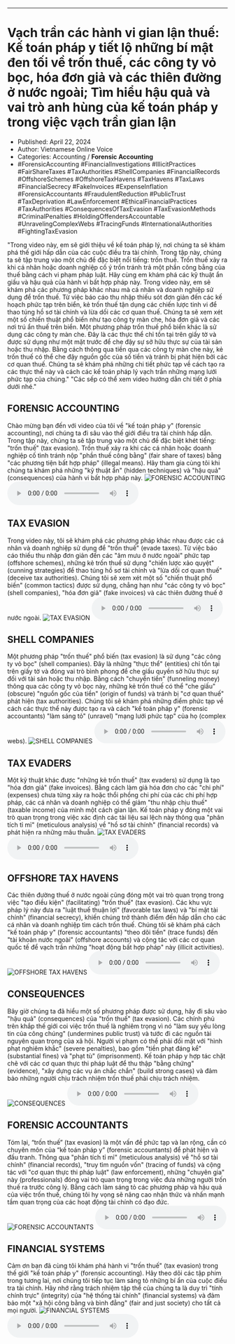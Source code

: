 
---

# Vạch trần các hành vi gian lận thuế: Kế toán pháp y tiết lộ những bí mật đen tối về trốn thuế, các công ty vỏ bọc, hóa đơn giả và các thiên đường ở nước ngoài; Tìm hiểu hậu quả và vai trò anh hùng của kế toán pháp y trong việc vạch trần gian lận

- Published: April 22, 2024
- Author: Vietnamese Online Voice
- Categories: Accounting / **Forensic Accounting**
- #ForensicAccounting #FinancialInvestigations #IllicitPractices #FairShareTaxes #TaxAuthorities #ShellCompanies #FinancialRecords #OffshoreSchemes #OffshoreTaxHavens #TaxHavens #TaxLaws #FinancialSecrecy #FakeInvoices #ExpenseInflation #ForensicAccountants #FraudulentReduction #PublicTrust #TaxDeprivation #LawEnforcement #EthicalFinancialPractices #TaxAuthorities #ConsequencesOfTaxEvasion #TaxEvasionMethods #CriminalPenalties #HoldingOffendersAccountable #UnravelingComplexWebs #TracingFunds #InternationalAuthorities #FightingTaxEvasion

"Trong video này, em sẽ giới thiệu về kế toán pháp lý, nơi chúng ta sẽ khám phá thế giới hấp dẫn của các cuộc điều tra tài chính. Trong tập này, chúng ta sẽ tập trung vào một chủ đề đặc biệt nổi tiếng: trốn thuế. Trốn thuế xảy ra khi cá nhân hoặc doanh nghiệp cố ý trốn tránh trả một phần công bằng của thuế bằng cách vi phạm pháp luật. Hãy cùng em khám phá các kỹ thuật ẩn giấu và hậu quả của hành vi bất hợp pháp này. Trong video này, em sẽ khám phá các phương pháp khác nhau mà cá nhân và doanh nghiệp sử dụng để trốn thuế. Từ việc báo cáo thu nhập thiếu sót đơn giản đến các kế hoạch phức tạp trên biển, kẻ trốn thuế tận dụng các chiến lược tinh vi để thao túng hồ sơ tài chính và lừa dối các cơ quan thuế. Chúng ta sẽ xem xét một số chiến thuật phổ biến như tạo công ty màn che, hóa đơn giả và các nơi trú ẩn thuế trên biển. Một phương pháp trốn thuế phổ biến khác là sử dụng các công ty màn che. Đây là các thực thể chỉ tồn tại trên giấy tờ và được sử dụng như một mặt trước để che đậy sự sở hữu thực sự của tài sản hoặc thu nhập. Bằng cách thông qua tiền qua các công ty màn che này, kẻ trốn thuế có thể che đậy nguồn gốc của số tiền và tránh bị phát hiện bởi các cơ quan thuế. Chúng ta sẽ khám phá những chi tiết phức tạp về cách tạo ra các thực thể này và cách các kế toán pháp lý vạch trần những mạng lưới phức tạp của chúng." "Các sếp có thể xem video hướng dẫn chi tiết ở phía dưới nhé."


## FORENSIC ACCOUNTING

Chào mừng bạn đến với video của tôi về "kế toán pháp y" (forensic accounting), nơi chúng ta đi sâu vào thế giới điều tra tài chính hấp dẫn. Trong tập này, chúng ta sẽ tập trung vào một chủ đề đặc biệt khét tiếng: "trốn thuế" (tax evasion). Trốn thuế xảy ra khi các cá nhân hoặc doanh nghiệp cố tình tránh nộp "phần thuế công bằng" (fair share of taxes) bằng "các phương tiện bất hợp pháp" (illegal means). Hãy tham gia cùng tôi khi chúng ta khám phá những "kỹ thuật ẩn" (hidden techniques) và "hậu quả" (consequences) của hành vi bất hợp pháp này.
![FORENSIC ACCOUNTING](https://http-archiver-apis-production-80.schnworks.com/storage/images/transitions/2024-04-22/transition-2199537285-Montserrat-Thin-880E4F.jpg)
<audio controls>
    <source src="https://http-archiver-apis-production-80.schnworks.com/storage/audio/file-69365210242.mp3" type="audio/mpeg">
</audio>



## TAX EVASION

Trong video này, tôi sẽ khám phá các phương pháp khác nhau được các cá nhân và doanh nghiệp sử dụng để "trốn thuế" (evade taxes). Từ việc báo cáo thiếu thu nhập đơn giản đến các "âm mưu ở nước ngoài" phức tạp (offshore schemes), những kẻ trốn thuế sử dụng "chiến lược xảo quyệt" (cunning strategies) để thao túng hồ sơ tài chính và "lừa dối cơ quan thuế" (deceive tax authorities). Chúng tôi sẽ xem xét một số "chiến thuật phổ biến" (common tactics) được sử dụng, chẳng hạn như "các công ty vỏ bọc" (shell companies), "hóa đơn giả" (fake invoices) và các thiên đường thuế ở nước ngoài.
![TAX EVASION](https://http-archiver-apis-production-80.schnworks.com/storage/images/transitions/2024-04-22/transition-36716875330-Montserrat-Bold-303F9F.jpg)
<audio controls>
    <source src="https://http-archiver-apis-production-80.schnworks.com/storage/audio/file-9519634451.mp3" type="audio/mpeg">
</audio>



## SHELL COMPANIES

Một phương pháp "trốn thuế" phổ biến (tax evasion) là sử dụng "các công ty vỏ bọc" (shell companies). Đây là những "thực thể" (entities) chỉ tồn tại trên giấy tờ và đóng vai trò bình phong để che giấu quyền sở hữu thực sự đối với tài sản hoặc thu nhập. Bằng cách "chuyển tiền" (funneling money) thông qua các công ty vỏ bọc này, những kẻ trốn thuế có thể "che giấu" (obscure) "nguồn gốc của tiền" (origin of funds) và tránh bị "cơ quan thuế" phát hiện (tax authorities). Chúng tôi sẽ khám phá những điểm phức tạp về cách các thực thể này được tạo ra và cách "kế toán pháp y" (forensic accountants) "làm sáng tỏ" (unravel) "mạng lưới phức tạp" của họ (complex webs).
![SHELL COMPANIES](https://http-archiver-apis-production-80.schnworks.com/storage/images/transitions/2024-04-22/transition-21615915275-Montserrat-Regular-880E4F.jpg)
<audio controls>
    <source src="https://http-archiver-apis-production-80.schnworks.com/storage/audio/file-21209562730.mp3" type="audio/mpeg">
</audio>



## TAX EVADERS

Một kỹ thuật khác được "những kẻ trốn thuế" (tax evaders) sử dụng là tạo "hóa đơn giả" (fake invoices). Bằng cách làm giả hóa đơn cho các "chi phí" (expenses) chưa từng xảy ra hoặc thổi phồng chi phí của các chi phí hợp pháp, các cá nhân và doanh nghiệp có thể giảm "thu nhập chịu thuế" (taxable income) của mình một cách gian lận. Kế toán pháp y đóng một vai trò quan trọng trong việc xác định các tài liệu sai lệch này thông qua "phân tích tỉ mỉ" (meticulous analysis) về "hồ sơ tài chính" (financial records) và phát hiện ra những mâu thuẫn.
![TAX EVADERS](https://http-archiver-apis-production-80.schnworks.com/storage/images/transitions/2024-04-22/transition--2141819423-Montserrat-ExtraBold-9C27B0.jpg)
<audio controls>
    <source src="https://http-archiver-apis-production-80.schnworks.com/storage/audio/file-5245101647.mp3" type="audio/mpeg">
</audio>



## OFFSHORE TAX HAVENS

Các thiên đường thuế ở nước ngoài cũng đóng một vai trò quan trọng trong việc "tạo điều kiện" (facilitating) "trốn thuế" (tax evasion). Các khu vực pháp lý này đưa ra "luật thuế thuận lợi" (favorable tax laws) và "bí mật tài chính" (financial secrecy), khiến chúng trở thành điểm đến hấp dẫn cho các cá nhân và doanh nghiệp tìm cách trốn thuế. Chúng tôi sẽ khám phá cách "kế toán pháp y" (forensic accountants) "theo dõi tiền" (trace funds) đến "tài khoản nước ngoài" (offshore accounts) và cộng tác với các cơ quan quốc tế để vạch trần những "hoạt động bất hợp pháp" này (illicit activities).
![OFFSHORE TAX HAVENS](https://http-archiver-apis-production-80.schnworks.com/storage/images/transitions/2024-04-22/transition--52906855583-Montserrat-ExtraBold-303F9F.jpg)
<audio controls>
    <source src="https://http-archiver-apis-production-80.schnworks.com/storage/audio/file-16019677419.mp3" type="audio/mpeg">
</audio>



## CONSEQUENCES

Bây giờ chúng ta đã hiểu một số phương pháp được sử dụng, hãy đi sâu vào "hậu quả" (consequences) của "trốn thuế" (tax evasion). Các chính phủ trên khắp thế giới coi việc trốn thuế là nghiêm trọng vì nó "làm suy yếu lòng tin của công chúng" (undermines public trust) và tước đi các nguồn tài nguyên quan trọng của xã hội. Người vi phạm có thể phải đối mặt với "hình phạt nghiêm khắc" (severe penalties), bao gồm "tiền phạt đáng kể" (substantial fines) và "phạt tù" (imprisonment). Kế toán pháp y hợp tác chặt chẽ với các cơ quan thực thi pháp luật để thu thập "bằng chứng" (evidence), "xây dựng các vụ án chắc chắn" (build strong cases) và đảm bảo những người chịu trách nhiệm trốn thuế phải chịu trách nhiệm.
![CONSEQUENCES](https://http-archiver-apis-production-80.schnworks.com/storage/images/transitions/2024-04-22/transition-42519804526-Montserrat-SemiBold-004895.jpg)
<audio controls>
    <source src="https://http-archiver-apis-production-80.schnworks.com/storage/audio/file-19690771500.mp3" type="audio/mpeg">
</audio>



## FORENSIC ACCOUNTANTS

Tóm lại, “trốn thuế” (tax evasion) là một vấn đề phức tạp và lan rộng, cần có chuyên môn của “kế toán pháp y” (forensic accountants) để phát hiện và đấu tranh. Thông qua "phân tích tỉ mỉ" (meticulous analysis) về "hồ sơ tài chính" (financial records), "truy tìm nguồn vốn" (tracing of funds) và cộng tác với "cơ quan thực thi pháp luật" (law enforcement), những "chuyên gia" này (professionals) đóng vai trò quan trọng trong việc đưa những người trốn thuế ra trước công lý. Bằng cách làm sáng tỏ các phương pháp và hậu quả của việc trốn thuế, chúng tôi hy vọng sẽ nâng cao nhận thức và nhấn mạnh tầm quan trọng của các hoạt động tài chính có đạo đức.
![FORENSIC ACCOUNTANTS](https://http-archiver-apis-production-80.schnworks.com/storage/images/transitions/2024-04-22/transition-5683488307-Montserrat-ExtraBold-512DA8.jpg)
<audio controls>
    <source src="https://http-archiver-apis-production-80.schnworks.com/storage/audio/file-25429451785.mp3" type="audio/mpeg">
</audio>



## FINANCIAL SYSTEMS

Cảm ơn bạn đã cùng tôi khám phá hành vi "trốn thuế" (tax evasion) trong thế giới "kế toán pháp y" (forensic accounting). Hãy theo dõi các tập phim trong tương lai, nơi chúng tôi tiếp tục làm sáng tỏ những bí ẩn của cuộc điều tra tài chính. Hãy nhớ rằng trách nhiệm tập thể của chúng ta là duy trì "tính chính trực" (integrity) của "hệ thống tài chính" (financial systems) và đảm bảo một "xã hội công bằng và bình đẳng" (fair and just society) cho tất cả mọi người.
![FINANCIAL SYSTEMS](https://http-archiver-apis-production-80.schnworks.com/storage/images/transitions/2024-04-22/transition--2986978687-Montserrat-Regular-004895.jpg)
<audio controls>
    <source src="https://http-archiver-apis-production-80.schnworks.com/storage/audio/file-22104696970.mp3" type="audio/mpeg">
</audio>

